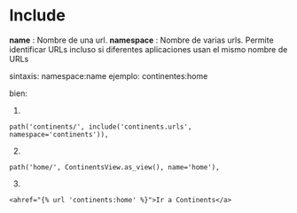 # Include

**name** : Nombre de una url.
**namespace** : Nombre de varias urls. Permite identificar URLs incluso si diferentes aplicaciones usan el mismo nombre de URLs

sintaxis: namespace:name
ejemplo: continentes:home


bien:

1.

```
path('continents/', include('continents.urls', namespace='continents')),
```
2.

```
path('home/', ContinentsView.as_view(), name='home'),
```
3.
```
<ahref="{% url 'continents:home' %}">Ir a Continents</a>
```